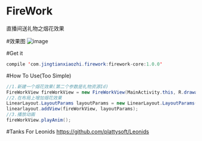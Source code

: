 # FireWork
直播间送礼物之烟花效果

#效果图
![image](https://github.com/jingtianxiaozhi/FireWork/blob/master/gif/iclauncher.gif?raw=true)


#Get it

```java  
compile 'com.jingtianxiaozhi.firework:firework-core:1.0.0'
```
#How To Use(Too Simple)

```java  
//1.新建一个烟花效果(第二个参数是礼物资源Id)
FireWorkView fireWorkView = new FireWorkView(MainActivity.this, R.drawable.heart);
//2.在布局上增加烟花效果
LinearLayout.LayoutParams layoutParams = new LinearLayout.LayoutParams(-1, -1);
linearlayout.addView(fireWorkView, layoutParams);
//3.播放动画
fireWorkView.playAnim();
```

#Tanks For Leonids
https://github.com/plattysoft/Leonids
